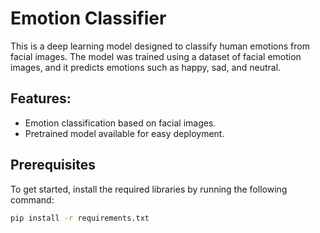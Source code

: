 # Emotion Classifier

This is a deep learning model designed to classify human emotions from facial images. The model was trained using a dataset of facial emotion images, and it predicts emotions such as happy, sad, and neutral.

## Features:
- Emotion classification based on facial images.
- Pretrained model available for easy deployment.

## Prerequisites

To get started, install the required libraries by running the following command:

```bash
pip install -r requirements.txt
